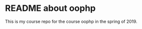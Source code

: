 README about oophp
======================
This is my course repo for the course oophp in the spring of 2019.
